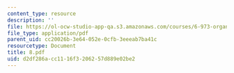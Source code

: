 ```yaml
---
content_type: resource
description: ''
file: https://ol-ocw-studio-app-qa.s3.amazonaws.com/courses/6-973-organic-optoelectronics-spring-2003/d2df286acc1116f3206257d889e02be2_8.pdf
file_type: application/pdf
parent_uid: cc20026b-3e64-052e-0cfb-3eeeab7ba41c
resourcetype: Document
title: 8.pdf
uid: d2df286a-cc11-16f3-2062-57d889e02be2
---
```

